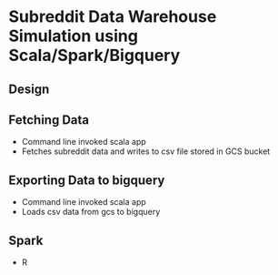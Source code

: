 # Subreddit Data Warehouse Simulation using Scala/Spark/Bigquery

## Design

## Fetching Data
- Command line invoked scala app
- Fetches subreddit data and writes to csv file stored in GCS bucket


## Exporting Data to bigquery
- Command line invoked scala app
- Loads csv data from gcs to bigquery


## Spark
- R

